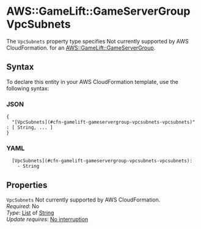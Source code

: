 # AWS::GameLift::GameServerGroup VpcSubnets<a name="aws-properties-gamelift-gameservergroup-vpcsubnets"></a>

<a name="aws-properties-gamelift-gameservergroup-vpcsubnets-description"></a>The `VpcSubnets` property type specifies Not currently supported by AWS CloudFormation\. for an [AWS::GameLift::GameServerGroup](aws-resource-gamelift-gameservergroup.md)\.

## Syntax<a name="aws-properties-gamelift-gameservergroup-vpcsubnets-syntax"></a>

To declare this entity in your AWS CloudFormation template, use the following syntax:

### JSON<a name="aws-properties-gamelift-gameservergroup-vpcsubnets-syntax.json"></a>

```
{
  "[VpcSubnets](#cfn-gamelift-gameservergroup-vpcsubnets-vpcsubnets)" : [ String, ... ]
}
```

### YAML<a name="aws-properties-gamelift-gameservergroup-vpcsubnets-syntax.yaml"></a>

```
  [VpcSubnets](#cfn-gamelift-gameservergroup-vpcsubnets-vpcsubnets): 
    - String
```

## Properties<a name="aws-properties-gamelift-gameservergroup-vpcsubnets-properties"></a>

`VpcSubnets`  <a name="cfn-gamelift-gameservergroup-vpcsubnets-vpcsubnets"></a>
Not currently supported by AWS CloudFormation\.  
*Required*: No  
*Type*: [List](#aws-properties-gamelift-gameservergroup-vpcsubnets) of [String](#aws-properties-gamelift-gameservergroup-vpcsubnets)  
*Update requires*: [No interruption](https://docs.aws.amazon.com/AWSCloudFormation/latest/UserGuide/using-cfn-updating-stacks-update-behaviors.html#update-no-interrupt)